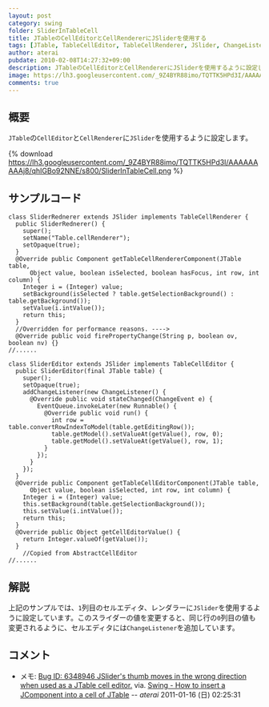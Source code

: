 ```yaml
---
layout: post
category: swing
folder: SliderInTableCell
title: JTableのCellEditorとCellRendererにJSliderを使用する
tags: [JTable, TableCellEditor, TableCellRenderer, JSlider, ChangeListener]
author: aterai
pubdate: 2010-02-08T14:27:32+09:00
description: JTableのCellEditorとCellRendererにJSliderを使用するように設定します。
image: https://lh3.googleusercontent.com/_9Z4BYR88imo/TQTTK5HPd3I/AAAAAAAAAj8/qhIGBo92NNE/s800/SliderInTableCell.png
comments: true
---
```

## 概要
`JTable`の`CellEditor`と`CellRenderer`に`JSlider`を使用するように設定します。

{% download https://lh3.googleusercontent.com/_9Z4BYR88imo/TQTTK5HPd3I/AAAAAAAAAj8/qhIGBo92NNE/s800/SliderInTableCell.png %}

## サンプルコード
<pre class="prettyprint"><code>class SliderRednerer extends JSlider implements TableCellRenderer {
  public SliderRednerer() {
    super();
    setName("Table.cellRenderer");
    setOpaque(true);
  }
  @Override public Component getTableCellRendererComponent(JTable table,
      Object value, boolean isSelected, boolean hasFocus, int row, int column) {
    Integer i = (Integer) value;
    setBackground(isSelected ? table.getSelectionBackground() : table.getBackground());
    setValue(i.intValue());
    return this;
  }
  //Overridden for performance reasons. ----&gt;
  @Override public void firePropertyChange(String p, boolean ov, boolean nv) {}
//......
</code></pre>

<pre class="prettyprint"><code>class SliderEditor extends JSlider implements TableCellEditor {
  public SliderEditor(final JTable table) {
    super();
    setOpaque(true);
    addChangeListener(new ChangeListener() {
      @Override public void stateChanged(ChangeEvent e) {
        EventQueue.invokeLater(new Runnable() {
          @Override public void run() {
            int row = table.convertRowIndexToModel(table.getEditingRow());
            table.getModel().setValueAt(getValue(), row, 0);
            table.getModel().setValueAt(getValue(), row, 1);
          }
        });
      }
    });
  }
  @Override public Component getTableCellEditorComponent(JTable table,
      Object value, boolean isSelected, int row, int column) {
    Integer i = (Integer) value;
    this.setBackground(table.getSelectionBackground());
    this.setValue(i.intValue());
    return this;
  }
  @Override public Object getCellEditorValue() {
    return Integer.valueOf(getValue());
  }
    //Copied from AbstractCellEditor
//......
</code></pre>

## 解説
上記のサンプルでは、`1`列目のセルエディタ、レンダラーに`JSlider`を使用するように設定しています。このスライダーの値を変更すると、同じ行の`0`列目の値も変更されるように、セルエディタには`ChangeListener`を追加しています。

## コメント
- メモ: [Bug ID: 6348946 JSlider's thumb moves in the wrong direction when used as a JTable cell editor.](http://bugs.java.com/bugdatabase/view_bug.do?bug_id=6348946) via. [Swing - How to insert a JComponent into a cell of JTable](https://community.oracle.com/thread/2153323) -- *aterai* 2011-01-16 (日) 02:25:31

<!-- dummy comment line for breaking list -->
